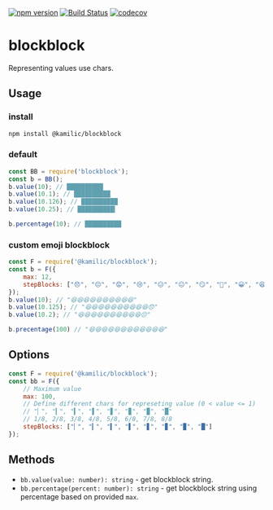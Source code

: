 [![npm version](https://badge.fury.io/js/%40kamilic%2Fblockblock.svg)](https://badge.fury.io/js/%40kamilic%2Fblockblock) [![Build Status](https://dev.azure.com/kamilic/blockblock/_apis/build/status/kamilic.blockblock?branchName=master)](https://dev.azure.com/kamilic/blockblock/_build/latest?definitionId=1&branchName=master) [![codecov](https://codecov.io/gh/kamilic/blockblock/branch/master/graph/badge.svg)](https://codecov.io/gh/kamilic/blockblock)
# blockblock
Representing values use chars.

## Usage
### install
```bash
npm install @kamilic/blockblock
```

### default
```javascript
const BB = require('blockblock');
const b = BB();
b.value(10); // ██████████
b.value(10.1); // ██████████
b.value(10.126); // ██████████
b.value(10.25); // ██████████▎

b.percentage(10); // ██████████
```

### custom emoji blockblock
```javascript
const F = require('@kamilic/blockblock');
const b = F({
    max: 12,
    stepBlocks: ["😞", "😔", "😟", "😢", "😑", "😐", "😏", "🙂", "😀", "😆"]
});
b.value(10); // "😆😆😆😆😆😆😆😆😆😆"
b.value(10.125); // "😆😆😆😆😆😆😆😆😆😆😞"
b.value(10.2); // "😆😆😆😆😆😆😆😆😆😆😔"

b.precentage(100) // "😆😆😆😆😆😆😆😆😆😆😆😆"
```

## Options
```javascript
const F = require('@kamilic/blockblock');
const bb = F({
    // Maximum value
    max: 100,
    // Define different chars for represeting value (0 < value <= 1)
    // "▏", "▎", "▍", "▌", "▋", "▊", "▉", "█"
    // 1/8, 2/8, 3/8, 4/8, 5/8, 6/8, 7/8, 8/8
    stepBlocks: ["▏", "▎", "▍", "▌", "▋", "▊", "▉", "█"]
});
```

## Methods
- `bb.value(value: number): string` - get blockblock string.
- `bb.percentage(percent: number): string` - get blockblock string using percentage based on provided `max`.
